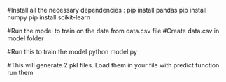 #Install all the necessary dependencies :
pip install pandas
pip install numpy
pip install scikit-learn

#Run the model to train on the data from data.csv file
#Create data.csv in model folder

#Run this to train the model
python model.py

#This will generate 2 pkl files.
Load them in your file with predict function
run them